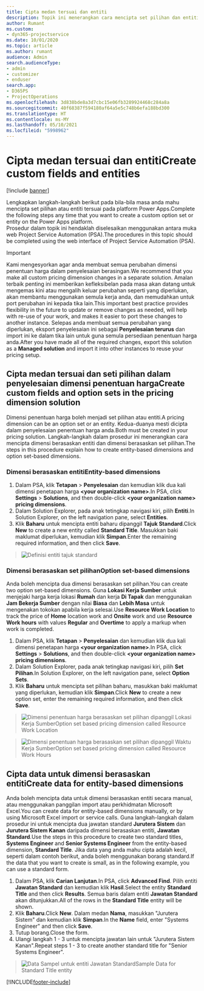 ```yaml
---
title: Cipta medan tersuai dan entiti
description: Topik ini menerangkan cara mencipta set pilihan dan entiti dalam penyelesaian anda sendiri dalam platform Power Apps.
author: Rumant
ms.custom:
- dyn365-projectservice
ms.date: 10/01/2020
ms.topic: article
ms.author: rumant
audience: Admin
search.audienceType:
- admin
- customizer
- enduser
search.app:
- D365PS
- ProjectOperations
ms.openlocfilehash: 3d838bde8a3d7cbc15e06fb3289924468c284a8a
ms.sourcegitcommit: 40f68387f594180af64a5e5c748b6efa188bd300
ms.translationtype: HT
ms.contentlocale: ms-MY
ms.lasthandoff: 05/10/2021
ms.locfileid: "5998962"
---
```

# <a name="create-custom-fields-and-entities"></a><span data-ttu-id="6b2dc-103">Cipta medan tersuai dan entiti</span><span class="sxs-lookup"><span data-stu-id="6b2dc-103">Create custom fields and entities</span></span> 

[!include [banner](../includes/psa-now-project-operations.md)]

<span data-ttu-id="6b2dc-104">Lengkapkan langkah-langkah berikut pada bila-bila masa anda mahu mencipta set pilihan atau entiti tersuai pada platform Power Apps.</span><span class="sxs-lookup"><span data-stu-id="6b2dc-104">Complete the following steps any time that you want to create a custom option set or entity on the Power Apps platform.</span></span>  
<span data-ttu-id="6b2dc-105">Prosedur dalam topik ini hendaklah diselesaikan menggunakan antara muka web Project Service Automation (PSA).</span><span class="sxs-lookup"><span data-stu-id="6b2dc-105">The procedures in this topic should be completed using the web interface of Project Service Automation (PSA).</span></span>

> [!IMPORTANT]
> <span data-ttu-id="6b2dc-106">Kami mengesyorkan agar anda membuat semua perubahan dimensi penentuan harga dalam penyelesaian berasingan.</span><span class="sxs-lookup"><span data-stu-id="6b2dc-106">We recommend that you make all custom pricing dimension changes in a separate solution.</span></span> <span data-ttu-id="6b2dc-107">Amalan terbaik penting ini memberikan kefleksibelan pada masa akan datang untuk mengemas kini atau mengalih keluar perubahan seperti yang diperlukan, akan membantu menggunakan semula kerja anda, dan memudahkan untuk port perubahan ini kepada tika lain.</span><span class="sxs-lookup"><span data-stu-id="6b2dc-107">This important best practice provides flexibility in the future to update or remove changes as needed, will help with re-use of your work, and makes it easier to port these changes to another instance.</span></span> <span data-ttu-id="6b2dc-108">Selepas anda membuat semua perubahan yang diperlukan, eksport penyelesaian ini sebagai **Penyelesaian terurus** dan import ini ke dalam tika lain untuk guna semula persediaan penentuan harga anda.</span><span class="sxs-lookup"><span data-stu-id="6b2dc-108">After you have made all of the required changes, export this solution as a **Managed solution** and import it into other instances to reuse your pricing setup.</span></span>

  
## <a name="create-custom-fields-and-option-sets-in-the-pricing-dimension-solution"></a><span data-ttu-id="6b2dc-109">Cipta medan tersuai dan seti pilihan dalam penyelesaian dimensi penentuan harga</span><span class="sxs-lookup"><span data-stu-id="6b2dc-109">Create custom fields and option sets in the pricing dimension solution</span></span>

<span data-ttu-id="6b2dc-110">Dimensi penentuan harga boleh menjadi set pilihan atau entiti.</span><span class="sxs-lookup"><span data-stu-id="6b2dc-110">A pricing dimension can be an option set or an entity.</span></span> <span data-ttu-id="6b2dc-111">Kedua-duanya mesti dicipta dalam penyelesaian penentuan harga anda.</span><span class="sxs-lookup"><span data-stu-id="6b2dc-111">Both must be created in your pricing solution.</span></span> <span data-ttu-id="6b2dc-112">Langkah-langkah dalam prosedur ini menerangkan cara mencipta dimensi berasaskan entiti dan dimensi berasaskan set pilihan.</span><span class="sxs-lookup"><span data-stu-id="6b2dc-112">The steps in this procedure explain how to create entity-based dimensions and option set-based dimensions.</span></span>

### <a name="entity-based-dimensions"></a><span data-ttu-id="6b2dc-113">Dimensi berasaskan entiti</span><span class="sxs-lookup"><span data-stu-id="6b2dc-113">Entity-based dimensions</span></span>

1. <span data-ttu-id="6b2dc-114">Dalam PSA, klik **Tetapan** > **Penyelesaian** dan kemudian klik dua kali dimensi penetapan harga **\<your organization name>**.</span><span class="sxs-lookup"><span data-stu-id="6b2dc-114">In PSA, click **Settings** > **Solutions**, and then double-click **\<your organization name> pricing dimensions**.</span></span>
2. <span data-ttu-id="6b2dc-115">Dalam Solution Explorer, pada anak tetingkap navigasi kiri, pilih **Entiti**.</span><span class="sxs-lookup"><span data-stu-id="6b2dc-115">In Solution Explorer, on the left navigation pane, select **Entities**.</span></span>
3. <span data-ttu-id="6b2dc-116">Klik **Baharu** untuk mencipta entiti baharu dipanggil **Tajuk Standard**.</span><span class="sxs-lookup"><span data-stu-id="6b2dc-116">Click **New** to create a new entity called **Standard Title**.</span></span> <span data-ttu-id="6b2dc-117">Masukkan baki maklumat diperlukan, kemudian klik **Simpan**.</span><span class="sxs-lookup"><span data-stu-id="6b2dc-117">Enter the remaining required information, and then click **Save**.</span></span>

> ![Definisi entiti tajuk standard](media/Standard-Title-entity-definition.png)


### <a name="option-set-based-dimensions"></a><span data-ttu-id="6b2dc-119">Dimensi berasaskan set pilihan</span><span class="sxs-lookup"><span data-stu-id="6b2dc-119">Option set-based dimensions</span></span> 
<span data-ttu-id="6b2dc-120">Anda boleh mencipta dua dimensi berasaskan set pilihan.</span><span class="sxs-lookup"><span data-stu-id="6b2dc-120">You can create two option set-based dimensions.</span></span> <span data-ttu-id="6b2dc-121">Guna **Lokasi Kerja Sumber** untuk menjejaki harga kerja lokasi **Rumah** dan kerja **Di Tapak** dan menggunakan **Jam Bekerja Sumber** dengan nilai **Biasa** dan **Lebih Masa** untuk mengenakan tokokan apabila kerja selesai.</span><span class="sxs-lookup"><span data-stu-id="6b2dc-121">Use **Resource Work Location** to track the price of **Home** location work and **Onsite** work and use **Resource Work hours** with values **Regular** and **Overtime** to apply a markup when work is completed.</span></span>


1. <span data-ttu-id="6b2dc-122">Dalam PSA, klik **Tetapan** > **Penyelesaian** dan kemudian klik dua kali dimensi penetapan harga **\<your organization name>**.</span><span class="sxs-lookup"><span data-stu-id="6b2dc-122">In PSA, click **Settings** > **Solutions**, and then double-click  **\<your organization name> pricing dimensions**.</span></span> 
2. <span data-ttu-id="6b2dc-123">Dalam Solution Explorer, pada anak tetingkap navigasi kiri, pilih **Set Pilihan**.</span><span class="sxs-lookup"><span data-stu-id="6b2dc-123">In Solution Explorer, on the left navigation pane, select  **Option Sets**.</span></span> 
3. <span data-ttu-id="6b2dc-124">Klik **Baharu** untuk mencipta set pilihan baharu, masukkan baki maklumat yang diperlukan, kemudian klik **Simpan**.</span><span class="sxs-lookup"><span data-stu-id="6b2dc-124">Click **New** to create a new option set, enter the remaining required information, and then click **Save**.</span></span>

> ![<span data-ttu-id="6b2dc-125">Dimensi penentuan harga berasaskan set pilihan dipanggil Lokasi Kerja Sumber</span><span class="sxs-lookup"><span data-stu-id="6b2dc-125">Option set based pricing dimension called Resource Work Location</span></span> ](media/Option-set-PD-called-Resource-Work-Location.png)

> ![<span data-ttu-id="6b2dc-126">Dimensi penentuan harga berasaskan set pilihan dipanggil Waktu Kerja Sumber</span><span class="sxs-lookup"><span data-stu-id="6b2dc-126">Option set based pricing dimension called Resource Work Hours</span></span> ](media/Option-set-PD-called-Resource-Work-Hours.PNG)


## <a name="create-data-for-entity-based-dimensions"></a><span data-ttu-id="6b2dc-127">Cipta data untuk dimensi berasaskan entiti</span><span class="sxs-lookup"><span data-stu-id="6b2dc-127">Create data for entity-based dimensions</span></span>

<span data-ttu-id="6b2dc-128">Anda boleh mencipta data untuk dimensi berasaskan entiti secara manual, atau menggunakan panggilan import atau perkhidmatan Microsoft Excel.</span><span class="sxs-lookup"><span data-stu-id="6b2dc-128">You can create data for entity-based dimensions manually, or by using Microsoft Excel import or service calls.</span></span> <span data-ttu-id="6b2dc-129">Guna langkah-langkah dalam prosedur ini untuk mencipta dua jawatan standard **Jurutera Sistem** dan **Jurutera Sistem Kanan** daripada dimensi berasaskan entiti, **Jawatan Standard**.</span><span class="sxs-lookup"><span data-stu-id="6b2dc-129">Use the steps in this procedure to create two standard titles, **Systems Engineer** and **Senior Systems Engineer** from the entity-based dimension, **Standard Title**.</span></span> <span data-ttu-id="6b2dc-130">Jika data yang anda mahu cipta adalah kecil, seperti dalam contoh berikut, anda boleh menggunakan borang standard.</span><span class="sxs-lookup"><span data-stu-id="6b2dc-130">If the data that you want to create is small, as in the following example, you can use a standard form.</span></span>

1. <span data-ttu-id="6b2dc-131">Dalam PSA, klik **Carian Lanjutan**.</span><span class="sxs-lookup"><span data-stu-id="6b2dc-131">In PSA, click **Advanced Find**.</span></span> <span data-ttu-id="6b2dc-132">Pilih entiti **Jawatan Standard** dan kemudian klik **Hasil**.</span><span class="sxs-lookup"><span data-stu-id="6b2dc-132">Select the entity **Standard Title** and then click **Results**.</span></span> <span data-ttu-id="6b2dc-133">Semua baris dalam entiti **Jawatan Standard** akan ditunjukkan.</span><span class="sxs-lookup"><span data-stu-id="6b2dc-133">All of the rows in the **Standard Title** entity will be shown.</span></span>
2. <span data-ttu-id="6b2dc-134">Klik **Baharu**.</span><span class="sxs-lookup"><span data-stu-id="6b2dc-134">Click **New**.</span></span> <span data-ttu-id="6b2dc-135">Dalam medan **Nama**, masukkan "Jurutera Sistem" dan kemudian klik **Simpan**.</span><span class="sxs-lookup"><span data-stu-id="6b2dc-135">In the **Name** field, enter "Systems Engineer" and then click **Save**.</span></span>
3. <span data-ttu-id="6b2dc-136">Tutup borang.</span><span class="sxs-lookup"><span data-stu-id="6b2dc-136">Close the form.</span></span> 
4. <span data-ttu-id="6b2dc-137">Ulangi langkah 1 - 3 untuk mencipta jawatan lain untuk "Jurutera Sistem Kanan".</span><span class="sxs-lookup"><span data-stu-id="6b2dc-137">Repeat steps 1 - 3 to create another standard title for "Senior Systems Engineer".</span></span>

> ![<span data-ttu-id="6b2dc-138">Data Sampel untuk entiti Jawatan Standard</span><span class="sxs-lookup"><span data-stu-id="6b2dc-138">Sample Data for Standard Title entity</span></span> ](media/ST-data.png)




[!INCLUDE[footer-include](../includes/footer-banner.md)]